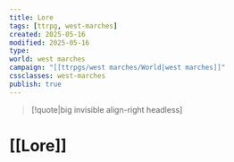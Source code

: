 ```yaml
---
title: Lore
tags: [ttrpg, west-marches]
created: 2025-05-16
modified: 2025-05-16
type: 
world: west marches
campaign: "[[ttrpgs/west marches/World|west marches]]"
cssclasses: west-marches
publish: true
---
```


> [!quote|big invisible align-right headless]

# [[Lore]]
